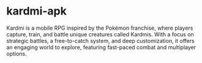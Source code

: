 # kardmi-apk
Kardmi is a mobile RPG inspired by the Pokémon franchise, where players capture, train, and battle unique creatures called Kardmis. With a focus on strategic battles, a free-to-catch system, and deep customization, it offers an engaging world to explore, featuring fast-paced combat and multiplayer options.
